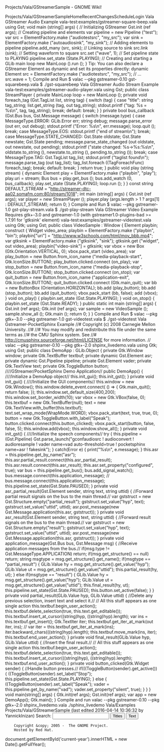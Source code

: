 Projects/Vala/GStreamerSample - GNOME Wiki!
<!--
var search_hint = "Search";
//-->
Projects/Vala/GStreamerSampleHomeRecentChangesScheduleLogin
Vala GStreamer Audio Example
vala-test:examples/gstreamer-square-beep.vala using Gst;
void main (string[] args) {
    // Initializing GStreamer
    Gst.init (ref args);
    // Creating pipeline and elements
    var pipeline = new Pipeline (&quot;test&quot;);
    var src = ElementFactory.make (&quot;audiotestsrc&quot;, &quot;my_src&quot;);
    var sink = ElementFactory.make (&quot;autoaudiosink&quot;, &quot;my_sink&quot;);
    // Adding elements to pipeline
    pipeline.add_many (src, sink);
    // Linking source to sink
    src.link (sink);
    // Setting waveform to square
    src.set (&quot;wave&quot;, 1);
    // Set pipeline state to PLAYING
    pipeline.set_state (State.PLAYING);
    // Creating and starting a GLib main loop
    new MainLoop ().run ();
}
Tip: You can also declare a GStreamer Element as dynamic and set its properties directly:     dynamic Element src = ElementFactory.make (&quot;audiotestsrc&quot;, &quot;my_src&quot;);
    // ...
    src.wave = 1;
Compile and Run
$ valac --pkg gstreamer-0.10 gst-squarebeep.vala
$ ./gst-squarebeep
Vala GStreamer Audio Stream Example
vala-test:examples/gstreamer-audio-player.vala using Gst;
public class StreamPlayer {
    private MainLoop loop = new MainLoop ();
    private void foreach_tag (Gst.TagList list, string tag) {
        switch (tag) {
        case &quot;title&quot;:
            string tag_string;
            list.get_string (tag, out tag_string);
            stdout.printf (&quot;tag: %s = %s\n&quot;, tag, tag_string);
            break;
        default:
            break;
        }
    }
    private bool bus_callback (Gst.Bus bus, Gst.Message message) {
        switch (message.type) {
        case MessageType.ERROR:
            GLib.Error err;
            string debug;
            message.parse_error (out err, out debug);
            stdout.printf (&quot;Error: %s\n&quot;, err.message);
            loop.quit ();
            break;
        case MessageType.EOS:
            stdout.printf (&quot;end of stream\n&quot;);
            break;
        case MessageType.STATE_CHANGED:
            Gst.State oldstate;
            Gst.State newstate;
            Gst.State pending;
            message.parse_state_changed (out oldstate, out newstate,
                                         out pending);
            stdout.printf (&quot;state changed: %s-&gt;%s:%s\n&quot;,
                           oldstate.to_string (), newstate.to_string (),
                           pending.to_string ());
            break;
        case MessageType.TAG:
            Gst.TagList tag_list;
            stdout.printf (&quot;taglist found\n&quot;);
            message.parse_tag (out tag_list);
            tag_list.foreach ((TagForeachFunc) foreach_tag);
            break;
        default:
            break;
        }
        return true;
    }
    public void play (string stream) {
        dynamic Element play = ElementFactory.make (&quot;playbin&quot;, &quot;play&quot;);
        play.uri = stream;
        Bus bus = play.get_bus ();
        bus.add_watch (0, bus_callback);
        play.set_state (State.PLAYING);
        loop.run ();
    }
}
const string DEFAULT_STREAM = &quot;http://streamer-dtc-aa02.somafm.com:80/stream/1018&quot;;
int main (string[] args) {
    Gst.init (ref args);
    var player = new StreamPlayer ();
    player.play (args.length &gt; 1 ? args[1] : DEFAULT_STREAM);
    return 0;
}
Compile and Run
$ valac --pkg gstreamer-1.0 gst-play-stream.vala
$ ./gst-play-stream
Vala GStreamer Video Example
Requires gtk+-3.0 and gstreamer-1.0 (with gstreamer1.0-plugins-bad &gt;= 1.7.91 for 'gtksink' element) vala-test:examples/gstreamer-videotest.vala using Gtk;
using Gst;
public class VideoSample : Window {
        Element playbin;
        construct {
                Widget video_area;
                playbin = ElementFactory.make (&quot;playbin&quot;, &quot;bin&quot;);
                playbin[&quot;uri&quot;] = &quot;http://www.w3schools.com/html/mov_bbb.mp4&quot;;
                var gtksink = ElementFactory.make (&quot;gtksink&quot;, &quot;sink&quot;);
                gtksink.get (&quot;widget&quot;, out video_area);
                playbin[&quot;video-sink&quot;] = gtksink;
                var vbox = new Box (Gtk.Orientation.VERTICAL, 0);
                vbox.pack_start (video_area);
                var play_button = new Button.from_icon_name (&quot;media-playback-start&quot;, Gtk.IconSize.BUTTON);
                play_button.clicked.connect (on_play);
                var stop_button = new Button.from_icon_name (&quot;media-playback-stop&quot;, Gtk.IconSize.BUTTON);
                stop_button.clicked.connect (on_stop);
                var quit_button = new Button.from_icon_name (&quot;application-exit&quot;, Gtk.IconSize.BUTTON);
                quit_button.clicked.connect (Gtk.main_quit);
                var bb = new ButtonBox (Orientation.HORIZONTAL);
                bb.add (play_button);
                bb.add (stop_button);
                bb.add (quit_button);
                vbox.pack_start (bb, false);
                add (vbox);
        }
        void on_play() {
                playbin.set_state (Gst.State.PLAYING);
        }
        void on_stop() {
                playbin.set_state (Gst.State.READY);
        }
        public static int main (string[] args) {
                Gst.init (ref args);
                Gtk.init (ref args);
                var sample = new VideoSample ();
                sample.show_all ();
                Gtk.main ();
                return 0;
        }
}
Compile and Run
$ valac --pkg gtk+-3.0 --pkg gstreamer-1.0 gst-videotest.vala
$ ./gst-videotest
Vala Gstreamer-PocketSphinx Example
//# Copyright (c) 2008 Carnegie Mellon University.
//#
//# You may modify and redistribute this file under the same terms as
//# the CMU Sphinx system.  See
//# http://cmusphinx.sourceforge.net/html/LICENSE for more information.
// valac --pkg gstreamer-0.10 --pkg gtk+-2.0 shpinx_livedemo.vala
using Gtk;
using Gst;
public class DemoApp : GLib.Object {
    private Gtk.Window window;
    private Gtk.TextBuffer textbuf;
    private dynamic Gst.Element asr;
    private dynamic Gst.Pipeline pipeline;
    private Gst.Element vader;
    private Gtk.TextView text;
    private Gtk.ToggleButton button;
    ////GStreamer/PocketSphinx Demo Application//
    public DemoApp() {
        ////Initialize a DemoApp object//
        this.init_gui();
        this.init_gst();
    }
    private void init_gui() {
        ////Initialize the GUI components//
        this.window = new Gtk.Window();
        this.window.delete_event.connect( () =&gt; { Gtk.main_quit(); return false; });
        this.window.set_default_size(400,200);
        this.window.set_border_width(10);
        var vbox        = new Gtk.VBox(false, 0);
        this.textbuf    = new Gtk.TextBuffer(null);
        text            = new Gtk.TextView.with_buffer(this.textbuf);
        text.set_wrap_mode(WrapMode.WORD);
        vbox.pack_start(text, true, true, 0);
        button = new Gtk.ToggleButton.with_label(&quot;Speak&quot;);
        button.clicked.connect(this.button_clicked);
        vbox.pack_start(button, false, false, 5);
        this.window.add(vbox);
        this.window.show_all();
    }
    private void init_gst() {
        ////Initialize the speech components//
        try {
            this.pipeline =
            (Gst.Pipeline) Gst.parse_launch(&quot;gconfaudiosrc ! audioconvert ! audioresample ! vader name=vad auto-threshold=true ! pocketsphinx name=asr !                      fakesink&quot;);
        }
        catch(Error e) {
            print(&quot;%s\n&quot;, e.message);
        }
        this.asr = this.pipeline.get_by_name(&quot;asr&quot;);
        this.asr.partial_result.connect(this.asr_partial_result);
        this.asr.result.connect(this.asr_result);
        this.asr.set_property(&quot;configured&quot;, true);
        var bus = this.pipeline.get_bus();
        bus.add_signal_watch();
        bus.message.connect(this.application_message);
//        bus.message.connect(this.application_message);
        this.pipeline.set_state(Gst.State.PAUSED);
    }
    private void asr_partial_result(Gst.Element sender, string text, string uttid) {
        //Forward partial result signals on the bus to the main thread.//
        var gststruct = new Gst.Structure.empty(&quot;partial_result&quot;);
        gststruct.set_value(&quot;hyp&quot;, text);
        gststruct.set_value(&quot;uttid&quot;, uttid);
        asr.post_message(new Gst.Message.application(this.asr, gststruct));
    }
    private void asr_result(Gst.Element sender, string text, string uttid) {
        //Forward result signals on the bus to the main thread.//
        var gststruct = new Gst.Structure.empty(&quot;result&quot;);
        gststruct.set_value(&quot;hyp&quot;, text);
        gststruct.set_value(&quot;uttid&quot;, uttid);
        asr.post_message(new Gst.Message.application(this.asr, gststruct));
    }
    private void application_message(Gst.Bus bus, Gst.Message msg) {
        //Receive application messages from the bus.//
        if(msg.type != Gst.MessageType.APPLICATION)
            return;
        if(msg.get_structure() == null)
            return;
        string msgtype = msg.get_structure().get_name();
        if(msgtype == &quot;partial_result&quot;) {
            GLib.Value hy = msg.get_structure().get_value(&quot;hyp&quot;);
            GLib.Value ut = msg.get_structure().get_value(&quot;uttid&quot;);
            this.partial_result(hy, ut);
        }
        else if(msgtype == &quot;result&quot;) {
            GLib.Value hy = msg.get_structure().get_value(&quot;hyp&quot;);
            GLib.Value ut = msg.get_structure().get_value(&quot;uttid&quot;);
            this.final_result(hy, ut);
            this.pipeline.set_state(Gst.State.PAUSED);
            this.button.set_active(false);
        }
    }
    private void partial_result(GLib.Value hyp, GLib.Value uttid) {
        //Delete any previous selection, insert text and select it.//
        // All this stuff appears as one single action
        this.textbuf.begin_user_action();
        this.textbuf.delete_selection(true, this.text.get_editable());
        this.textbuf.insert_at_cursor((string)hyp, ((string)hyp).length);
        var ins     = this.textbuf.get_insert();
        Gtk.TextIter iter;
        this.textbuf.get_iter_at_mark(out iter, ins);
//        var iter    = this.textbuf.get_iter_at_mark(ins);
        iter.backward_chars(((string)hyp).length);
        this.textbuf.move_mark(ins, iter);
        this.textbuf.end_user_action();
    }
    private void final_result(GLib.Value hyp, GLib.Value uttid) {
        //Insert the final result.//
        // All this stuff appears as one single action
        this.textbuf.begin_user_action();
        this.textbuf.delete_selection(true, this.text.get_editable());
        this.textbuf.insert_at_cursor(((string)hyp), ((string)hyp).length);
        this.textbuf.end_user_action();
    }
    private void button_clicked(Gtk.Widget sender) {
        //Handle button presses.//
        if(((ToggleButton)sender).get_active()) {
            ((ToggleButton)sender).set_label(&quot;Stop&quot;);
            this.pipeline.set_state(Gst.State.PLAYING);
        }
        else {
            ((ToggleButton)sender).set_label(&quot;Speak&quot;);
            vader = this.pipeline.get_by_name(&quot;vad&quot;);
            vader.set_property(&quot;silent&quot;, true);
        }
    }
}
void main(string[] args) {
    Gtk.init(ref args);
    Gst.init(ref args);
    var app = new DemoApp();
    Gtk.main();
}
Compile and run
valac --pkg gstreamer-0.10 --pkg gtk+-2.0 shpinx_livedemo.vala
./sphinx_livedemo Vala/Examples Projects/Vala/GStreamerSample  (last edited 2016-04-14 10:36:32 by YannickInizan)
Search:
<input id="searchinput" type="text" name="value" value="" size="20"
    onfocus="searchFocus(this)" onblur="searchBlur(this)"
    onkeyup="searchChange(this)" onchange="searchChange(this)" alt="Search">
<input id="titlesearch" name="titlesearch" type="submit"
    value="Titles" alt="Search Titles">
<input id="fullsearch" name="fullsearch" type="submit"
    value="Text" alt="Search Full Text">
<!--// Initialize search form
var f = document.getElementById('searchform');
f.getElementsByTagName('label')[0].style.display = 'none';
var e = document.getElementById('searchinput');
searchChange(e);
searchBlur(e);
//-->
        Copyright &copy; 2005 -  The GNOME Project.
        Hosted by Red Hat.
  document.getElementById('current-year').innerHTML = new Date().getFullYear();
